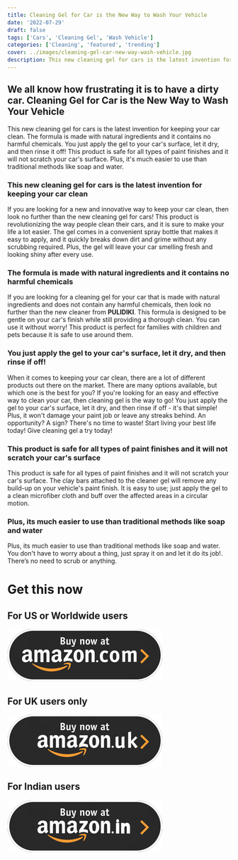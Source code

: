 ```yaml
---
title: Cleaning Gel for Car is the New Way to Wash Your Vehicle
date: '2022-07-29'
draft: false
tags: ['Cars', 'Cleaning Gel', 'Wash Vehicle']
categories: ['Cleaning', 'featured', 'trending']
cover: ../images/cleaning-gel-car-new-way-wash-vehicle.jpg
description: This new cleaning gel for cars is the latest invention for keeping your car clean. The formula is made with natural ingredients and it contains no harmful chemicals.
---
```


## We all know how frustrating it is to have a dirty car. Cleaning Gel for Car is the New Way to Wash Your Vehicle
This new cleaning gel for cars is the latest invention for keeping your car clean. The formula is made with natural ingredients and it contains no harmful chemicals. You just apply the gel to your car's surface, let it dry, and then rinse it off! This product is safe for all types of paint finishes and it will not scratch your car's surface. Plus, it's much easier to use than traditional methods like soap and water.



### This new cleaning gel for cars is the latest invention for keeping your car clean
If you are looking for a new and innovative way to keep your car clean, then look no further than the new cleaning gel for cars! This product is revolutionizing the way people clean their cars, and it is sure to make your life a lot easier. The gel comes in a convenient spray bottle that makes it easy to apply, and it quickly breaks down dirt and grime without any scrubbing required. Plus, the gel will leave your car smelling fresh and looking shiny after every use.



### The formula is made with natural ingredients and it contains no harmful chemicals
If you are looking for a cleaning gel for your car that is made with natural ingredients and does not contain any harmful chemicals, then look no further than the new cleaner from **PULIDIKI**. This formula is designed to be gentle on your car's finish while still providing a thorough clean. You can use it without worry! This product is perfect for families with children and pets because it is safe to use around them.



### You just apply the gel to your car's surface, let it dry, and then rinse if off!
When it comes to keeping your car clean, there are a lot of different products out there on the market. There are many options available, but which one is the best for you? If you're looking for an easy and effective way to clean your car, then cleaning gel is the way to go! You just apply the gel to your car's surface, let it dry, and then rinse if off - it's that simple! Plus, it won't damage your paint job or leave any streaks behind. An opportunity? A sign? There's no time to waste! Start living your best life today! Give cleaning gel a try today!



### This product is safe for all types of paint finishes and it will not scratch your car's surface
This product is safe for all types of paint finishes and it will not scratch your car's surface. The clay bars attached to the cleaner gel will remove any build-up on your vehicle's paint finish. It is easy to use; just apply the gel to a clean microfiber cloth and buff over the affected areas in a circular motion.



### Plus, its much easier to use than traditional methods like soap and water
Plus, its much easier to use than traditional methods like soap and water. You don't have to worry about a thing, just spray it on and let it do its job!. There’s no need to scrub or anything.

# Get this now

## For US or Worldwide users

[![Buy Cleaning Gel for Car USA, Cleaning Gel for Car is the New Way to Wash Your Vehicle](../images/amazon-com.png)](https://amzn.to/3ONul14)

## For UK users only

[![Buy Cleaning Gel for Car UK, Cleaning Gel for Car is the New Way to Wash Your Vehicle](../images/amazon-uk.png)](https://amzn.to/3OYFyw9)

## For Indian users

[![Buy Cleaning Gel for Car India, Cleaning Gel for Car is the New Way to Wash Your Vehicle](../images/amazon-in.png)](https://amzn.to/3Q3wx5F)